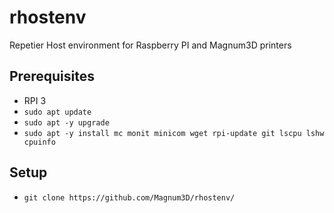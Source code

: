 # rhostenv
Repetier Host environment for Raspberry PI and Magnum3D printers

## Prerequisites

  * RPI 3
  * ```sudo apt update```
  * ```sudo apt -y upgrade```
  * ```sudo apt -y install mc monit minicom wget rpi-update git lscpu lshw cpuinfo```
  
## Setup

  * ```git clone https://github.com/Magnum3D/rhostenv/```
